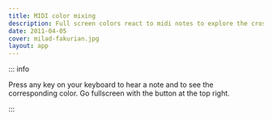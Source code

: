 ```yaml
---
title: MIDI color mixing
description: Full screen colors react to midi notes to explore the cross stimulation of the brain
date: 2011-04-05
cover: milad-fakurian.jpg
layout: app
---
```


<script setup>
import { defineClientComponent } from 'vitepress'

const ColorMix = defineClientComponent(() => {
  return import('./ColorMix.vue')
})
</script>

<ColorMix style="position: sticky; top: 0;" />


::: info

Press any key on your keyboard to hear a note and to see the corresponding color. Go fullscreen with the button at the top right.

:::